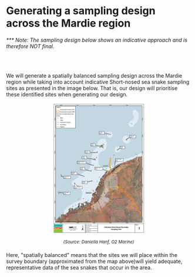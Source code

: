 # Generating a sampling design across the Mardie region
###### <i>*** Note: The sampling design below shows an indicative approach and is therefore NOT final.</i>

<br>

We will generate a spatially balanced sampling design across the Mardie region while taking into account indicative Short-nosed sea snake sampling sites as presented in the image below. That is, our design will prioritise these identified sites when generating our design. 


<p align = "center">
<img src="https://github.com/grcvhon/bci-minerals/blob/main/image.png", width = 50%, height = 50%>
<div align = "center">
<i><sup>(Source: Daniella Hanf, O2 Marine)</sup></i>
</div>
</p>

Here, "spatially balanced" means that the sites we will place within the survey boundary (approximated from the map above)will yield adequate, representative data of the sea snakes that occur in the area.



